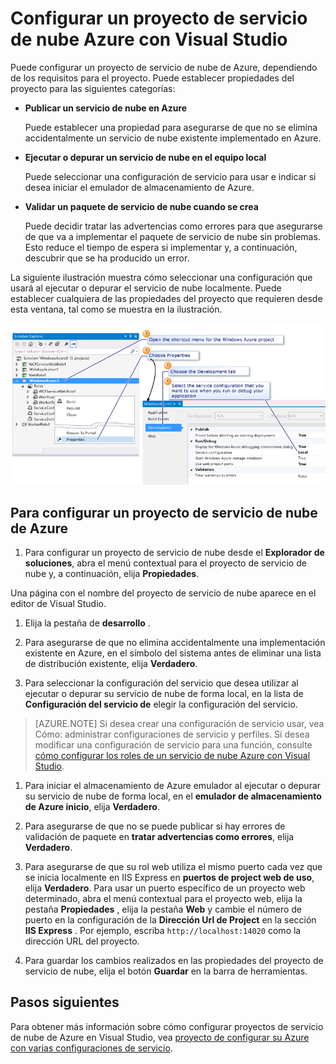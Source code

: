 <properties
   pageTitle="Configurar un proyecto de servicio de nube Azure con Visual Studio | Microsoft Azure"
   description="Obtenga información sobre cómo configurar un proyecto de servicio de nube de Azure en Visual Studio, dependiendo de los requisitos para el proyecto."
   services="visual-studio-online"
   documentationCenter="na"
   authors="TomArcher"
   manager="douge"
   editor="" />
<tags
   ms.service="multiple"
   ms.devlang="dotnet"
   ms.topic="article"
   ms.tgt_pltfrm="na"
   ms.workload="multiple"
   ms.date="08/15/2016"
   ms.author="tarcher" />

# <a name="configure-an-azure-cloud-service-project-with-visual-studio"></a>Configurar un proyecto de servicio de nube Azure con Visual Studio

Puede configurar un proyecto de servicio de nube de Azure, dependiendo de los requisitos para el proyecto. Puede establecer propiedades del proyecto para las siguientes categorías:

- **Publicar un servicio de nube en Azure**

  Puede establecer una propiedad para asegurarse de que no se elimina accidentalmente un servicio de nube existente implementado en Azure.

- **Ejecutar o depurar un servicio de nube en el equipo local**

  Puede seleccionar una configuración de servicio para usar e indicar si desea iniciar el emulador de almacenamiento de Azure.

- **Validar un paquete de servicio de nube cuando se crea**

  Puede decidir tratar las advertencias como errores para que asegurarse de que va a implementar el paquete de servicio de nube sin problemas. Esto reduce el tiempo de espera si implementar y, a continuación, descubrir que se ha producido un error.

La siguiente ilustración muestra cómo seleccionar una configuración que usará al ejecutar o depurar el servicio de nube localmente. Puede establecer cualquiera de las propiedades del proyecto que requieren desde esta ventana, tal como se muestra en la ilustración.

![Configurar un proyecto de Microsoft Azure](./media/vs-azure-tools-configuring-an-azure-project/IC713462.png)

## <a name="to-configure-an-azure-cloud-service-project"></a>Para configurar un proyecto de servicio de nube de Azure

1. Para configurar un proyecto de servicio de nube desde el **Explorador de soluciones**, abra el menú contextual para el proyecto de servicio de nube y, a continuación, elija **Propiedades**.

  Una página con el nombre del proyecto de servicio de nube aparece en el editor de Visual Studio.

1. Elija la pestaña de **desarrollo** .

1. Para asegurarse de que no elimina accidentalmente una implementación existente en Azure, en el símbolo del sistema antes de eliminar una lista de distribución existente, elija **Verdadero**.

1. Para seleccionar la configuración del servicio que desea utilizar al ejecutar o depurar su servicio de nube de forma local, en la lista de **Configuración del servicio de** elegir la configuración del servicio.

  >[AZURE.NOTE] Si desea crear una configuración de servicio usar, vea Cómo: administrar configuraciones de servicio y perfiles. Si desea modificar una configuración de servicio para una función, consulte [cómo configurar los roles de un servicio de nube Azure con Visual Studio](vs-azure-tools-configure-roles-for-cloud-service.md).

1. Para iniciar el almacenamiento de Azure emulador al ejecutar o depurar su servicio de nube de forma local, en el **emulador de almacenamiento de Azure inicio**, elija **Verdadero**.

1. Para asegurarse de que no se puede publicar si hay errores de validación de paquete en **tratar advertencias como errores**, elija **Verdadero**.

1. Para asegurarse de que su rol web utiliza el mismo puerto cada vez que se inicia localmente en IIS Express en **puertos de project web de uso**, elija **Verdadero**. Para usar un puerto específico de un proyecto web determinado, abra el menú contextual para el proyecto web, elija la pestaña **Propiedades** , elija la pestaña **Web** y cambie el número de puerto en la configuración de la **Dirección Url de Project** en la sección **IIS Express** . Por ejemplo, escriba `http://localhost:14020` como la dirección URL del proyecto.

1. Para guardar los cambios realizados en las propiedades del proyecto de servicio de nube, elija el botón **Guardar** en la barra de herramientas.

## <a name="next-steps"></a>Pasos siguientes

Para obtener más información sobre cómo configurar proyectos de servicio de nube de Azure en Visual Studio, vea [proyecto de configurar su Azure con varias configuraciones de servicio](vs-azure-tools-multiple-services-project-configurations.md).
